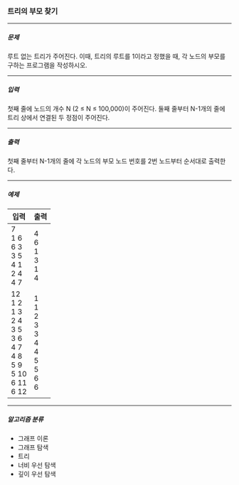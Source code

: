 ### 트리의 부모 찾기

***

##### 문제
루트 없는 트리가 주어진다. 이때, 트리의 루트를 1이라고 정했을 때, 각 노드의 부모를 구하는 프로그램을 작성하시오.

***

##### 입력
첫째 줄에 노드의 개수 N (2 ≤ N ≤ 100,000)이 주어진다. 둘째 줄부터 N-1개의 줄에 트리 상에서 연결된 두 정점이 주어진다.

***

##### 출력
첫째 줄부터 N-1개의 줄에 각 노드의 부모 노드 번호를 2번 노드부터 순서대로 출력한다.

***

##### 예제
| 입력 | 출력 |
|-----|-----|
|7<br>1 6<br>6 3<br>3 5<br>4 1<br>2 4<br>4 7|4<br>6<br>1<br>3<br>1<br>4|
|12<br>1 2<br>1 3<br>2 4<br>3 5<br>3 6<br>4 7<br>4 8<br>5 9<br>5 10<br>6 11<br>6 12|1<br>1<br>2<br>3<br>3<br>4<br>4<br>5<br>5<br>6<br>6|

***

##### 알고리즘 분류
* 그래프 이론
* 그래프 탐색
* 트리
* 너비 우선 탐색
* 깊이 우선 탐색